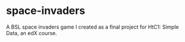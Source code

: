 # space-invaders
A BSL space invaders game I created as a final project for HtC1: Simple Data, an edX course.
